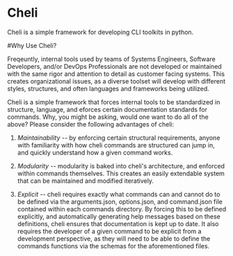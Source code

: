 # Cheli

Cheli is a simple framework for developing CLI toolkits in python. 

#Why Use Cheli?

Freqeuntly, internal tools used by teams of Systems Engineers, Software Developers, and/or DevOps Professionals are not developed or maintained with the same rigor and attention to detail as customer facing systems. This creates organizational issues, as a diverse toolset will develop with different styles, structures, and often languages and frameworks being utilized. 

Cheli is a simple framework that forces internal tools to be standardized in structure, language, and eforces certain documentation standards for commands. Why, you might be asking, would one want to do all of the above? Please consider the following advantages of cheli:

1) *Maintainability* -- by enforcing certain structural requirements, anyone with familiarity with how cheli commands are structured can jump in, and quickly understand how a given command works. 
2) *Modularity* -- modularity is baked into cheli's architecture, and enforced within commands themselves. This creates an easily extendable system that can be maintained and modified iteratively. 

3) *Explicit* -- cheli requires exactly what commands can and cannot do to be defined via the arguments.json, options.json, and command.json file contained within each commands directory. By forcing this to be defined explicitly, and automatically generating help messages based on these definitions, cheli ensures that documentation is kept up to date. It also requires the developer of a given command to be explicit from a development perspective, as they will need to be able to define the commands functions via the schemas for the aforementioned files. 
